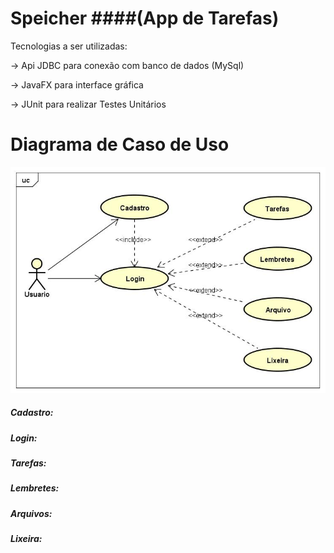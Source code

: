 # Speicher ####(App de Tarefas)

Tecnologias a ser utilizadas:<p>
-> Api JDBC para conexão com banco de dados (MySql)<p>
-> JavaFX para interface gráfica<p>
-> JUnit para realizar Testes Unitários<p>

# Diagrama de Caso de Uso
<img src="https://github.com/RenanNovak/Speicher/blob/master/Speicher.jpg"/> <p>
  
##### Cadastro:

##### Login:

##### Tarefas:

##### Lembretes:

##### Arquivos:

##### Lixeira:


